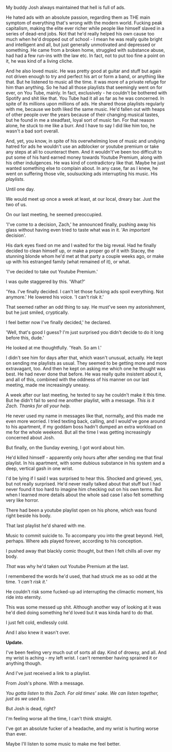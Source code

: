 My buddy Josh always maintained that hell is full of ads.

He hated ads with an absolute passion, regarding them as THE main symptom of everything that's wrong with the modern world. Fucking peak capitalism, making the elite ever richer while people like himself slaved in a series of dead-end jobs. Not that he'd really helped his own cause too much when he'd dropped out of school -  I mean he was really quite bright and intelligent and all, but just generally unmotivated and depressed or something. He came from a broken home, struggled with substance abuse, had had a few run-ins with the law etc. In fact, not to put too fine a point on it, he was kind of a living cliche.

And he also loved music. He was pretty good at guitar and stuff but again not driven enough to try and perfect his art or form a band, or anything like that. But he listened to music all the time. it was more of a private refuge for him than anything. So he had all those playlists that seemingly went on for ever, on You Tube, mainly. In fact, exclusively - he couldn't be bothered with Spotify and shit like that. You Tube had it all as far as he was concerned. In spite of its millions upon millions of ads. He shared those playlists regularly with me, because we both liked the same music. He'd fallen out with heaps of other people over the years because of their changing musical tastes, but he found in me a steadfast, loyal sort of music fan. For that reason alone, he stuck to me like a burr. And I have to say I did like him too, he wasn't a bad sort overall.

And, yet, you know, in spite of his overwhelming love of music and undying hatred for ads he wouldn't use an adblocker or youtube premium or take any steps at all to counteract them. And it wouldn't've been too difficult to put some of his hard earned money towards Youtube Premium, along with his other indulgences.  He was kind of contradictory like that. Maybe he just wanted something else to complain about. In any case, far as I knew, he went on suffering those vile, soulsucking ads interrupting his music. His *playlists*.

Until one day.

We would meet up once a week at least, at our local, dreary bar. Just the two of us.

On our last meeting, he seemed preoccupied.

'I've come to a decision, Zach,' he announced finally, pushing away his glass without having even tried to taste what was in it. 'An *important* decision'.

His dark eyes fixed on me and I waited for the big reveal.  Had he finally decided to clean himself up, or make a proper go of it with Stacey, the stunning blonde whom he'd met at that party a couple weeks ago, or make up with his estranged family (what remained of it), or what.

'I've decided to take out Youtube Premium.'

I was quite staggered by this. 'What?'

'Yea. I've finally decided. I can't let those fucking ads spoil everything. Not anymore.' He lowered his voice.  'I can't risk it.'

That seemed rather an odd thing to say. He must've seen my astonishment, but he just smiled, cryptically.

I feel better now I've finally decided,' he declared.

'Well, that's good I guess? I'm just surprised you didn't decide to do it long before this, dude.'

He looked at me thoughtfully. 'Yeah. So am I.'

I didn't see him for days after that, which wasn't unusual, actually. He kept on sending me playlists as usual. They seemed to be getting more and more extravagant, too. And then he kept on asking me which one he thought was best. He had never done that before. He was really quite insistent about it, and all of this, combined with the oddness of his manner on our last meeting, made me increasingly uneasy.

A week after our last meeting, he texted to say he couldn't make it this time. But he didn't fail to send me another playlist, with a message. *This is it Zach. Thanks for all your help.*

He never used my name in messages like that, normally, and this made me even more worried. I tried texting back, calling, and I would've gone around to his apartment, if my goddam boss hadn't dumped an extra workload on me for the whole weekend. But all the time I was getting increasingly concerned about Josh.

But finally, on the Sunday evening, I got word about him.

He'd killed himself - apparently only hours after after sending me that final playlist. In his apartment, with some dubious substance in his system and a deep, vertical gash in one wrist.

I'd be lying if I said I was surprised to hear this. Shocked and grieved, yes, but not really surprised. He'd never really talked about that stuff but I had never found it too hard to imagine him checking out on his own terms. But  when I learned more details about the whole sad case I also felt something very like horror.

There had been a youtube playlist open on his phone, which was found right beside his body.

That last playlist he'd shared with me.

Music to commit suicide to. To accompany you into the great beyond. Hell, perhaps. Where ads played forever, according to his conception.

I pushed away that blackly comic thought, but then I felt chills all over my body.

*That* was why he'd taken out Youtube Premium at the last.

I remembered the words he'd used, that had struck me as so odd at the time. *'I can't risk it.'*

He couldn't risk some fucked-up ad interrupting the climactic moment, his ride into eternity.

This was some messed up shit. Although another way of looking at it was he'd died doing something he'd loved but it was kinda hard to do that.

I just felt cold, endlessly cold.

And I also knew it wasn't over.

**Update.**

I've been feeling very much out of sorts all day. Kind of drowsy, and all. And my wrist is aching - my left wrist. I can't remember having sprained it or anything though.

And I've just received a link to a playlist.

From Josh's phone. With a message.

*You gotta listen to this Zach. For old times' sake. We can listen together, just as we used to.*

But Josh is dead, right?

I'm feeling worse all the time, I can't think straight.

I've got an absolute fucker of a headache, and my wrist is hurting worse than ever.

Maybe I'll listen to some music to make me feel better.